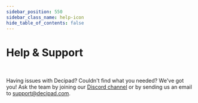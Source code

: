 ```yaml
---
sidebar_position: 550
sidebar_class_name: help-icon
hide_table_of_contents: false
---
```


# Help & Support

<br />

Having issues with Decipad? Couldn't find what you needed? We've got you! Ask the team by joining our <a href="https://discord.com/invite/HwDMqwbGmc">Discord channel</a> or by sending us an email to [support@decipad.com](mailto:support@decipad.com).
